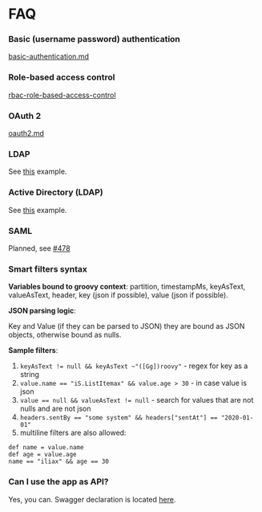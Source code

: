 # FAQ

### Basic (username password) authentication

[basic-authentication.md](../configuration/authentication/basic-authentication.md "mention")

### Role-based access control

[rbac-role-based-access-control](../configuration/rbac-role-based-access-control/ "mention")

### OAuth 2

[oauth2.md](../configuration/authentication/oauth2.md "mention")

### LDAP

See [this](https://github.com/kafbat/kafka-ui/blob/main/documentation/compose/auth-ldap.yaml#L29) example.

### Active Directory (LDAP)

See [this](https://github.com/kafbat/kafka-ui/blob/main/documentation/compose/auth-ldap.yaml#L29) example.

### SAML

Planned, see [#478](https://github.com/kafbat/kafka-ui/issues/478)

### Smart filters syntax

**Variables bound to groovy context**: partition, timestampMs, keyAsText, valueAsText, header, key (json if possible), value (json if possible).

**JSON parsing logic**:

Key and Value (if they can be parsed to JSON) they are bound as JSON objects, otherwise bound as nulls.

**Sample filters**:

1. `keyAsText != null && keyAsText ~"([Gg])roovy"` - regex for key as a string
2. `value.name == "iS.ListItemax" && value.age > 30` - in case value is json
3. `value == null && valueAsText != null` - search for values that are not nulls and are not json
4. `headers.sentBy == "some system" && headers["sentAt"] == "2020-01-01"`
5. multiline filters are also allowed:

```
def name = value.name
def age = value.age
name == "iliax" && age == 30
```

### Can I use the app as API?

Yes, you can. Swagger declaration is located [here](https://github.com/kafbat/kafka-ui/blob/main/kafka-ui-contract/src/main/resources/swagger/kafka-ui-api.yaml).
